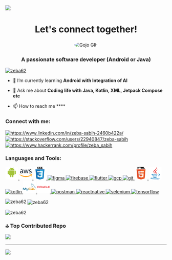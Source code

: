 <img src="https://capsule-render.vercel.app/api?type=venom&color=7F00FF&height=120&section=header&text=Hi%20👋,%20I'm%20Zeba%20Sabih&fontColor=ffffff&fontSize=50" />
<h1 align="center">Let's connect together!</h1>

<p align="center">
  <img 
       src="https://i.ibb.co/MkbfwJ8Q/gojo.gif" 
       alt="Gojo GIF"
       style="width:400px; height:250px; border-radius:50%; object-fit:cover; border:4px solid white;">
</p>

<h3 align="center">A passionate software developer (Android or Java)</h3>

<p align="left"> <a href="https://github.com/ryo-ma/github-profile-trophy"><img src="https://github-profile-trophy.vercel.app/?username=zeba62" alt="zeba62" /></a> </p>

- 🌱 I’m currently learning **Android with Integration of AI**

- 💬 Ask me about **Coding life with Java, Kotlin, XML, Jetpack Compose etc**

- 📫 How to reach me ****

<h3 align="left">Connect with me:</h3>
<p align="left">
<a href="https://linkedin.com/in/https://www.linkedin.com/in/zeba-sabih-2460b422a/" target="blank"><img align="center" src="https://raw.githubusercontent.com/rahuldkjain/github-profile-readme-generator/master/src/images/icons/Social/linked-in-alt.svg" alt="https://www.linkedin.com/in/zeba-sabih-2460b422a/" height="30" width="40" /></a>
<a href="https://stackoverflow.com/users/https://stackoverflow.com/users/22940847/zeba-sabih" target="blank"><img align="center" src="https://raw.githubusercontent.com/rahuldkjain/github-profile-readme-generator/master/src/images/icons/Social/stack-overflow.svg" alt="https://stackoverflow.com/users/22940847/zeba-sabih" height="30" width="40" /></a>
<a href="https://www.hackerrank.com/https://www.hackerrank.com/profile/zeba_sabih" target="blank"><img align="center" src="https://raw.githubusercontent.com/rahuldkjain/github-profile-readme-generator/master/src/images/icons/Social/hackerrank.svg" alt="https://www.hackerrank.com/profile/zeba_sabih" height="30" width="40" /></a>
</p>

<h3 align="left">Languages and Tools:</h3>
<p align="left"> <a href="https://developer.android.com" target="_blank" rel="noreferrer"> <img src="https://raw.githubusercontent.com/devicons/devicon/master/icons/android/android-original-wordmark.svg" alt="android" width="40" height="40"/> </a> <a href="https://aws.amazon.com" target="_blank" rel="noreferrer"> <img src="https://raw.githubusercontent.com/devicons/devicon/master/icons/amazonwebservices/amazonwebservices-original-wordmark.svg" alt="aws" width="40" height="40"/> </a> <a href="https://www.w3schools.com/css/" target="_blank" rel="noreferrer"> <img src="https://raw.githubusercontent.com/devicons/devicon/master/icons/css3/css3-original-wordmark.svg" alt="css3" width="40" height="40"/> </a> <a href="https://www.figma.com/" target="_blank" rel="noreferrer"> <img src="https://www.vectorlogo.zone/logos/figma/figma-icon.svg" alt="figma" width="40" height="40"/> </a> <a href="https://firebase.google.com/" target="_blank" rel="noreferrer"> <img src="https://www.vectorlogo.zone/logos/firebase/firebase-icon.svg" alt="firebase" width="40" height="40"/> </a> <a href="https://flutter.dev" target="_blank" rel="noreferrer"> <img src="https://www.vectorlogo.zone/logos/flutterio/flutterio-icon.svg" alt="flutter" width="40" height="40"/> </a> <a href="https://cloud.google.com" target="_blank" rel="noreferrer"> <img src="https://www.vectorlogo.zone/logos/google_cloud/google_cloud-icon.svg" alt="gcp" width="40" height="40"/> </a> <a href="https://git-scm.com/" target="_blank" rel="noreferrer"> <img src="https://www.vectorlogo.zone/logos/git-scm/git-scm-icon.svg" alt="git" width="40" height="40"/> </a> <a href="https://www.w3.org/html/" target="_blank" rel="noreferrer"> <img src="https://raw.githubusercontent.com/devicons/devicon/master/icons/html5/html5-original-wordmark.svg" alt="html5" width="40" height="40"/> </a> <a href="https://www.java.com" target="_blank" rel="noreferrer"> <img src="https://raw.githubusercontent.com/devicons/devicon/master/icons/java/java-original.svg" alt="java" width="40" height="40"/> </a> <a href="https://kotlinlang.org" target="_blank" rel="noreferrer"> <img src="https://www.vectorlogo.zone/logos/kotlinlang/kotlinlang-icon.svg" alt="kotlin" width="40" height="40"/> </a> <a href="https://www.mysql.com/" target="_blank" rel="noreferrer"> <img src="https://raw.githubusercontent.com/devicons/devicon/master/icons/mysql/mysql-original-wordmark.svg" alt="mysql" width="40" height="40"/> </a> <a href="https://www.oracle.com/" target="_blank" rel="noreferrer"> <img src="https://raw.githubusercontent.com/devicons/devicon/master/icons/oracle/oracle-original.svg" alt="oracle" width="40" height="40"/> </a> <a href="https://postman.com" target="_blank" rel="noreferrer"> <img src="https://www.vectorlogo.zone/logos/getpostman/getpostman-icon.svg" alt="postman" width="40" height="40"/> </a> <a href="https://reactnative.dev/" target="_blank" rel="noreferrer"> <img src="https://reactnative.dev/img/header_logo.svg" alt="reactnative" width="40" height="40"/> </a> <a href="https://www.selenium.dev" target="_blank" rel="noreferrer"> <img src="https://raw.githubusercontent.com/detain/svg-logos/780f25886640cef088af994181646db2f6b1a3f8/svg/selenium-logo.svg" alt="selenium" width="40" height="40"/> </a> <a href="https://www.tensorflow.org" target="_blank" rel="noreferrer"> <img src="https://www.vectorlogo.zone/logos/tensorflow/tensorflow-icon.svg" alt="tensorflow" width="40" height="40"/> </a> </p>

<p><img align="left" src="https://github-readme-stats.vercel.app/api/top-langs?username=zeba62&show_icons=true&locale=en&layout=compact" alt="zeba62" /></p>

<p>&nbsp;<img align="center" src="https://github-readme-stats.vercel.app/api?username=zeba62&show_icons=true&locale=en" alt="zeba62" /></p>

<p><img align="center" src="https://github-readme-streak-stats.herokuapp.com/?user=zeba62&" alt="zeba62" /></p>




### 🔝 Top Contributed Repo
![](https://github-contributor-stats.vercel.app/api?username=zeba62&limit=5&theme=dark&combine_all_yearly_contributions=true)

---
[![](https://visitcount.itsvg.in/api?id=zeba62&icon=0&color=0)](https://visitcount.itsvg.in)

<!-- Proudly created with GPRM ( https://gprm.itsvg.in ) -->


